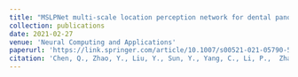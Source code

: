 ```yaml
---
title: "MSLPNet multi-scale location perception network for dental panoramic X-ray image segmentation"
collection: publications
date: 2021-02-27
venue: 'Neural Computing and Applications'
paperurl: 'https://link.springer.com/article/10.1007/s00521-021-05790-5'
citation: 'Chen, Q., Zhao, Y., Liu, Y., Sun, Y., Yang, C., Li, P.,  Zhang, L. & Gao, C. (2021).  &quot;MSLPNet multi-scale location perception network for dental panoramic X-ray image segmentation.&quot; <i>Neural Computing and Applications</i>,33, 10277–10291 (2021).'
---
```

